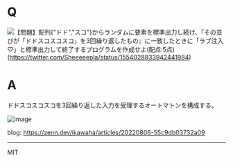 # Q

![【問題】配列{"ドド","スコ"}からランダムに要素を標準出力し続け、『その並びが「ドドスコスコスコ」を3回繰り返したもの』に一致したときに「ラブ注入♡」と標準出力して終了するプログラムを作成せよ(配点:5点)](https://user-images.githubusercontent.com/4232165/182497450-7a66dd1c-9e8e-4d14-84db-812e87fe3d4a.png)
(https://twitter.com/Sheeeeepla/status/1554028833942441984)

# A

ドドスコスコスコを3回繰り返した入力を受理するオートマトンを構成する。

![image](https://user-images.githubusercontent.com/4232165/182422799-e5f10bb2-4397-42b7-a9f7-ac962c7ad74e.png)

blog: https://zenn.dev/ikawaha/articles/20220806-55c9db03732a09

---
MIT
